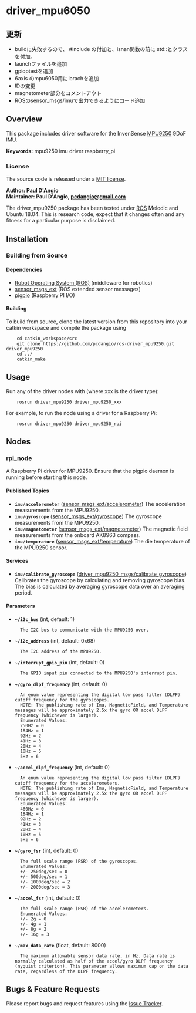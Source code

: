 # driver_mpu6050

## 更新

* buildに失敗するので、
  #include <atomic>の付加と、isnan関数の前に std::とクラスを付加。
* launchファイルを追加
* gpioptestを追加
* 6axis のmpu6050用に brachを追加
 * IDの変更
 * magnetometer部分をコメントアウト
 * ROSのsensor_msgs/imuで出力できるようにコード追加

## Overview

This package includes driver software for the InvenSense [MPU9250] 9DoF IMU.

**Keywords:** mpu9250 imu driver raspberry_pi

### License

The source code is released under a [MIT license](LICENSE).

**Author: Paul D'Angio<br />
Maintainer: Paul D'Angio, pcdangio@gmail.com**

The driver_mpu9250 package has been tested under [ROS] Melodic and Ubuntu 18.04. This is research code, expect that it changes often and any fitness for a particular purpose is disclaimed.

## Installation

### Building from Source

#### Dependencies

- [Robot Operating System (ROS)](http://wiki.ros.org) (middleware for robotics)
- [sensor_msgs_ext](https://github.com/pcdangio/ros-sensor_msgs_ext) (ROS extended sensor messages)
- [pigpio](http://abyz.me.uk/rpi/pigpio/) (Raspberry PI I/O)

#### Building

To build from source, clone the latest version from this repository into your catkin workspace and compile the package using

        cd catkin_workspace/src
        git clone https://github.com/pcdangio/ros-driver_mpu9250.git driver_mpu9250
        cd ../
        catkin_make

## Usage

Run any of the driver nodes with (where xxx is the driver type):

        rosrun driver_mpu9250 driver_mpu9250_xxx

For example, to run the node using a driver for a Raspberry Pi:

        rosrun driver_mpu9250 driver_mpu9250_rpi

## Nodes

### rpi_node

A Raspberry Pi driver for MPU9250.  Ensure that the pigpio daemon is running before starting this node.


#### Published Topics
* **`imu/accelerometer`** ([sensor_msgs_ext/accelerometer](https://github.com/pcdangio/ros-sensor_msgs_ext/blob/master/msg/accelerometer.msg))
        The acceleration measurements from the MPU9250.
* **`imu/gyroscope`** ([sensor_msgs_ext/gyroscope](https://github.com/pcdangio/ros-sensor_msgs_ext/blob/master/msg/gyroscope.msg))
        The gyroscope measurements from the MPU9250.
* **`imu/magnetometer`** ([sensor_msgs_ext/magnetometer](https://github.com/pcdangio/ros-sensor_msgs_ext/blob/master/msg/magnetometer.msg))
        The magnetic field measurements from the onboard AK8963 compass.
* **`imu/temperature`** ([sensor_msgs_ext/temperature](https://github.com/pcdangio/ros-sensor_msgs_ext/blob/master/msg/temperature.msg))
        The die temperature of the MPU9250 sensor.

#### Services
* **`imu/calibrate_gyroscope`** ([driver_mpu9250_msgs/calibrate_gyroscope](https://github.com/pcdangio/ros-driver_mpu9250/blob/master/driver_mpu9250_msgs/srv/calibrate_gyroscope.srv))
        Calibrates the gyroscope by calculating and removing gyroscope bias. The bias is calculated by averaging gyroscope data over an averaging period.

#### Parameters

* **`~/i2c_bus`** (int, default: 1)

        The I2C bus to communicate with the MPU9250 over.

* **`~/i2c_address`** (int, default: 0x68)

        The I2C address of the MPU9250.

* **`~/interrupt_gpio_pin`** (int, default: 0)

        The GPIO input pin connected to the MPU9250's interrupt pin.

* **`~/gyro_dlpf_frequency`** (int, default: 0)

        An enum value representing the digital low pass filter (DLPF) cutoff frequency for the gyroscopes.
        NOTE: The publishing rate of Imu, MagneticField, and Temperature messages will be approximately 2.5x the gyro OR accel DLPF frequency (whichever is larger).
        Enumerated Values:
        250Hz = 0
        184Hz = 1
        92Hz = 2
        41Hz = 3
        20Hz = 4
        10Hz = 5
        5Hz = 6

* **`~/accel_dlpf_frequency`** (int, default: 0)

        An enum value representing the digital low pass filter (DLPF) cutoff frequency for the accelerometers.
        NOTE: The publishing rate of Imu, MagneticField, and Temperature messages will be approximately 2.5x the gyro OR accel DLPF frequency (whichever is larger).
        Enumerated Values:
        460Hz = 0
        184Hz = 1
        92Hz = 2
        41Hz = 3
        20Hz = 4
        10Hz = 5
        5Hz = 6


* **`~/gyro_fsr`** (int, default: 0)

        The full scale range (FSR) of the gyroscopes.
        Enumerated Values:
        +/- 250deg/sec = 0
        +/- 500deg/sec = 1
        +/- 1000deg/sec = 2
        +/- 2000deg/sec = 3

* **`~/accel_fsr`** (int, default: 0)

        The full scale range (FSR) of the accelerometers.
        Enumerated Values:
        +/- 2g = 0
        +/- 4g = 1
        +/- 8g = 2
        +/- 16g = 3

* **`~/max_data_rate`** (float, default: 8000)

        The maximum allowable sensor data rate, in Hz. Data rate is normally calculated as half of the accel/gyro DLPF frequency (nyquist criterion). This parameter allows maximum cap on the data rate, regardless of the DLPF frequency.


## Bugs & Feature Requests

Please report bugs and request features using the [Issue Tracker](https://github.com/pcdangio/ros-driver_mpu9250/issues).


[ROS]: http://www.ros.org
[MPU9250]: http://www.invensense.com/wp-content/uploads/2015/02/PS-MPU-9250A-01-v1.1.pdf
